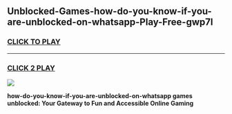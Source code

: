 
## Unblocked-Games-how-do-you-know-if-you-are-unblocked-on-whatsapp-Play-Free-gwp7l
<h3>
<a href="https://premium76.site?title=how-do-you-know-if-you-are-unblocked-on-whatsapp&ref=18A1">CLICK TO PLAY</a></h3>
<hr>

<h3>
<a href="https://premium76.site?title=how-do-you-know-if-you-are-unblocked-on-whatsapp&ref=18A1">CLICK 2 PLAY</a>
  
</h3>

<a href="https://premium76.site?title=how-do-you-know-if-you-are-unblocked-on-whatsapp&ref=18A1"><img src="https://clearcache.store/games.png"></a>


**how-do-you-know-if-you-are-unblocked-on-whatsapp games unblocked: Your Gateway to Fun and Accessible Online Gaming**
